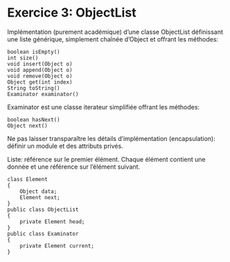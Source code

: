 # Exercice 3: ObjectList


Implémentation (purement académique) d’une classe ObjectList définissant une liste générique, simplement chaînée d’Object et offrant les méthodes:

    boolean isEmpty()
    int size()
    void insert(Object o)
    void append(Object o)
    void remove(Object o)
    Object get(int index)
    String toString()
    Examinator examinator()

Examinator est une classe iterateur simplifiée offrant les méthodes:

    boolean hasNext()
    Object next()

Ne pas laisser transparaître les détails d’implémentation (encapsulation): définir un module et des attributs privés.

Liste: référence sur le premier élément. 
Chaque élément contient une donnée et une référence sur l’élément suivant.

	class Element 
    {
        Object data;
        Element next;
    }
	public class ObjectList 
    {
        private Element head;
    }
	public class Examinator
    {
        private Element current;
    }

